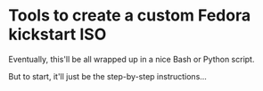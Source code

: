 # Tools to create a custom Fedora kickstart ISO

Eventually, this'll be all wrapped up in a nice Bash or Python script.

But to start, it'll just be the step-by-step instructions...